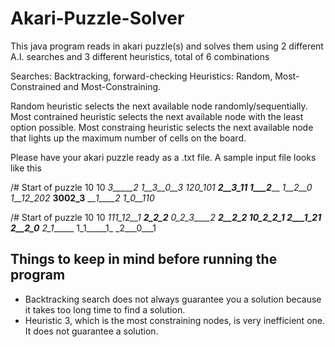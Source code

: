 # Akari-Puzzle-Solver
This java program reads in akari puzzle(s) and solves them using 2 different A.I. searches and 3 different heuristics, total of 6 combinations

Searches: Backtracking, forward-checking
Heuristics: Random, Most-Constrained and Most-Constraining.

Random heuristic selects the next available node randomly/sequentially.
Most contrained heuristic selects the next available node with the least option possible.
Most constraing heuristic selects the next available node that lights up the maximum number of cells on the board.

Please have your akari puzzle ready as a .txt file. A sample input file looks like this

/# Start of puzzle
10 10
__3_____2_
1__3__0__3
_120_101__
___2__3_11
1___2_____
__1__2__0_
1__12_202_
__3002_3__
___1____2_
_1_0__110_


/# Start of puzzle
10 10
_111_12__1
___2_2_2__
0_2_3____2
___2__2_2_
__10_2_2_1
2___1_21__
_2__2_0___
2_1_______
1_1_____1_
_2___0___1

## Things to keep in mind before running the program
- Backtracking search does not always guarantee you a solution because it takes too long time to find a solution.
- Heuristic 3, which is the most constraining nodes, is very inefficient one. It does not guarantee a solution.
